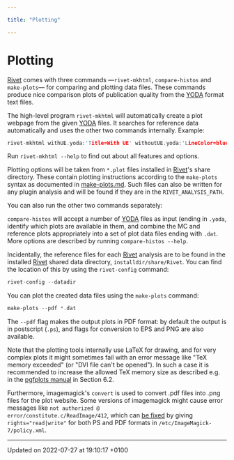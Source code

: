 ```yaml
---

title: "Plotting"

---
```


# Plotting



<a href="http://example.org/namespaces/namespacerivet/">Rivet</a> comes with three commands &mdash;<code>rivet-mkhtml</code>, <code>compare-histos</code> and <code>make-plots</code>&mdash; for comparing and plotting data files. These commands produce nice comparison plots of publication quality from the <a href="http://example.org/namespaces/namespaceyoda/">YODA</a> format text files.

The high-level program <code>rivet-mkhtml</code> will automatically create a plot webpage from the given <a href="http://example.org/namespaces/namespaceyoda/">YODA</a> files. It searches for reference data automatically and uses the other two commands internally. Example:



```cpp
rivet-mkhtml withUE.yoda:'Title=With UE' withoutUE.yoda:'LineColor=blue'
```

Run <code>rivet-mkhtml --help</code> to find out about all features and options.

Plotting options will be taken from <code>&#42;.plot</code> files installed in <a href="http://example.org/namespaces/namespacerivet/">Rivet</a>'s share directory. These contain plotting instructions according to the <code>make-plots</code> syntax as documented in <a href="http://example.org/pages/md__home_anarendran_documents_temp_rivet_doc_tutorials_makeplots/#page-md--home-anarendran-documents-temp-rivet-doc-tutorials-makeplots">make-plots.md</a>. Such files can also be written for any plugin analysis and will be found if they are in the <code>RIVET&#95;ANALYSIS&#95;PATH</code>.

You can also run the other two commands separately:

<code>compare-histos</code> will accept a number of <a href="http://example.org/namespaces/namespaceyoda/">YODA</a> files as input (ending in <code>.yoda</code>, identify which plots are available in them, and combine the MC and reference plots appropriately into a set of plot data files ending with <code>.dat</code>. More options are described by running <code>compare-histos --help</code>.

Incidentally, the reference files for each <a href="http://example.org/namespaces/namespacerivet/">Rivet</a> analysis are to be found in the installed <a href="http://example.org/namespaces/namespacerivet/">Rivet</a> shared data directory, <code>installdir/share/Rivet</code>. You can find the location of this by using the <code>rivet-config</code> command:



```cpp
rivet-config --datadir
```

You can plot the created data files using the <code>make-plots</code> command:



```cpp
make-plots --pdf *.dat
```

The <code>--pdf</code> flag makes the output plots in PDF format: by default the output is in postscript (<code>.ps</code>), and flags for conversion to EPS and PNG are also available.

Note that the plotting tools internally use LaTeX for drawing, and for very complex plots it might sometimes fail with an error message like "TeX memory exceeded" (or "DVI file can't be opened"). In such a case it is recommended to increase the allowed TeX memory size as described e.g. in the <a href="http://pgfplots.sourceforge.net/pgfplots.pdf">pgfplots manual</a> in Section 6.2.

Furthermore, imagemagick's <code>convert</code> is used to convert .pdf files into .png files for the plot website. Some versions of imagemagick might cause error messages like <code>not authorized @ error/constitute.c/ReadImage/412</code>, which can <a href="https://stackoverflow.com/q/52998331/3094872">be fixed</a> by giving <code>rights="read|write"</code> for both PS and PDF formats in <code>/etc/ImageMagick-7/policy.xml</code>. 

-------------------------------

Updated on 2022-07-27 at 19:10:17 +0100
